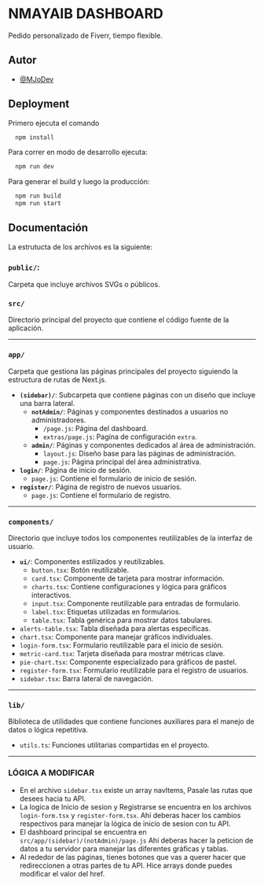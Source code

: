 
# NMAYAIB DASHBOARD

Pedido personalizado de Fiverr, tiempo flexible.


## Autor

- [@MJoDev](https://github.com/MJoDev)


## Deployment

Primero ejecuta el comando 

```bash
  npm install
```

Para correr en modo de desarrollo ejecuta:

```bash
  npm run dev
```

Para generar el build y luego la producción:

```bash
  npm run build
  npm run start
```


## Documentación

La estrutucta de los archivos es la siguiente:

### **`public/`**: 
Carpeta que incluye archivos SVGs o públicos.

### **`src/`**
Directorio principal del proyecto que contiene el código fuente de la aplicación.

---

### **`app/`**
Carpeta que gestiona las páginas principales del proyecto siguiendo la estructura de rutas de Next.js.

- **`(sidebar)/`**: Subcarpeta que contiene páginas con un diseño que incluye una barra lateral.
  - **`notAdmin/`**: Páginas y componentes destinados a usuarios no administradores.
    - `/page.js`: Página del dashboard.
    - `extras/page.js`: Pagina de configuración `extra`.
  - **`admin/`**: Páginas y componentes dedicados al área de administración.
    - `layout.js`: Diseño base para las páginas de administración.
    - `page.js`: Página principal del área administrativa.
- **`login/`**: Página de inicio de sesión.
    - `page.js`: Contiene el formulario de inicio de sesión.
- **`register/`**: Página de registro de nuevos usuarios.
    - `page.js`: Contiene el formulario de registro.

---

### **`components/`**
Directorio que incluye todos los componentes reutilizables de la interfaz de usuario.

- **`ui/`**: Componentes estilizados y reutilizables.
  - `button.tsx`: Botón reutilizable.
  - `card.tsx`: Componente de tarjeta para mostrar información.
  - `charts.tsx`: Contiene configuraciones y lógica para gráficos interactivos.
  - `input.tsx`: Componente reutilizable para entradas de formulario.
  - `label.tsx`: Etiquetas utilizadas en formularios.
  - `table.tsx`: Tabla genérica para mostrar datos tabulares.
- `alerts-table.tsx`: Tabla diseñada para alertas específicas.
- `chart.tsx`: Componente para manejar gráficos individuales.
- `login-form.tsx`: Formulario reutilizable para el inicio de sesión.
- `metric-card.tsx`: Tarjeta diseñada para mostrar métricas clave.
- `pie-chart.tsx`: Componente especializado para gráficos de pastel.
- `register-form.tsx`: Formulario reutilizable para el registro de usuarios.
- `sidebar.tsx`: Barra lateral de navegación.

---

### **`lib/`**
Biblioteca de utilidades que contiene funciones auxiliares para el manejo de datos o lógica repetitiva.
- `utils.ts`: Funciones utilitarias compartidas en el proyecto.

---


### **LÓGICA A MODIFICAR**

- En el archivo `sidebar.tsx` existe un array navItems, Pasale las rutas que desees hacia tu API.
- La logica de Inicio de sesion y Registrarse se encuentra en los archivos `login-form.tsx` y `register-form.tsx`. Ahí deberas hacer los cambios respectivos para manejar la lógica de inicio de sesion con tu API.
- El dashboard principal se encuentra en `src/app/(sidebar)/(notAdmin)/page.js` Ahí deberas hacer la peticion de datos a tu servidor para manejar las diferentes gráficas y tablas.
- Al rededor de las páginas, tienes botones que vas a querer hacer que redireccionen a otras partes de tu API. Hice arrays donde puedes modificar el valor del href.

